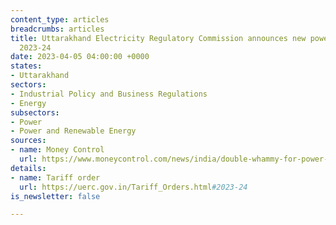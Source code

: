 ```yaml
---
content_type: articles
breadcrumbs: articles
title: Uttarakhand Electricity Regulatory Commission announces new power tariffs for
  2023-24
date: 2023-04-05 04:00:00 +0000
states:
- Uttarakhand
sectors:
- Industrial Policy and Business Regulations
- Energy
subsectors:
- Power
- Power and Renewable Energy
sources:
- name: Money Control
  url: https://www.moneycontrol.com/news/india/double-whammy-for-power-water-consumers-in-uttarakhand-10346701.html
details:
- name: Tariff order
  url: https://uerc.gov.in/Tariff_Orders.html#2023-24
is_newsletter: false

---
```

